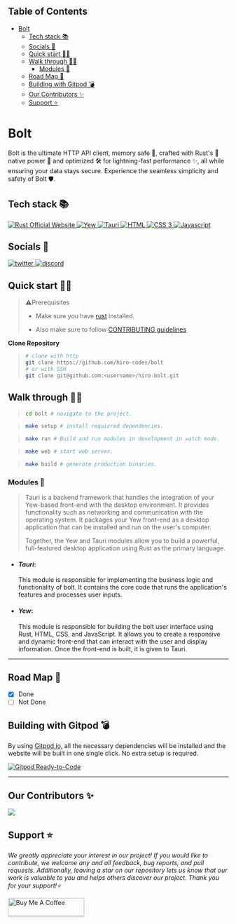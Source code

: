 ## Table of Contents

- [Bolt](#bolt)
  - [Tech stack 📚](#tech-stack-)
  - [Socials 📱](#socials-)
  - [Quick start 👩‍💻](#quick-start-)
  - [Walk through 🚶🏻](#walk-through-)
    - [Modules 🧩](#modules-)
  - [Road Map 🚧](#road-map-)
  - [Building with Gitpod 💣](#building-with-gitpod-)
  - [Our Contributors ✨](#our-contributors-)
  - [Support ⭐](#support-)

# Bolt

<!-- Native light ✨, optimized 🛠 and memory safe 🔐 http api client written in rust. -->

Bolt is the ultimate HTTP API client, memory safe 🔐, crafted with Rust's 🦀  native power 💪 and optimized 🛠 for lightning-fast performance ✨, all while ensuring your data stays secure. Experience the seamless simplicity and safety of Bolt 🛡.

## Tech stack 📚

<p>
<!-- rust stack -->
  <a href="http://rust-lang.org">
    <img src="https://img.shields.io/badge/rust-7c3aed?style=for-the-badge&logo=rust&logoColor=white" alt="Rust Official Website"/>
  </a>
  <!-- end of rust stack -->

  <!-- yew stack -->
  <a href="https://yew.rs">
    <img src="https://img.shields.io/badge/yew-7c3aed?style=for-the-badge&logo=yew&logoColor=white" alt="Yew"/>
  </a>
  <!-- end of Yew stack -->

  <!-- Tauri stack -->
  <a href="https://tauri.app">
    <img src="https://img.shields.io/badge/Tauri-7c3aed?style=for-the-badge&logo=tauri&logoColor=white" alt="Tauri"/>
  </a>
  <!-- end of tauri stack -->

  <!-- html 5 stack -->
   <a href="https://developer.mozilla.org/en-US/docs/Web/HTML">
    <img src="https://img.shields.io/badge/html-7c3aed?style=for-the-badge&logo=html5&logoColor=white" alt="HTML"/>
  <!-- End of html stack -->

  <!-- css 3 stack -->
   <a href="https://developer.mozilla.org/en-US/docs/Web/HTML">
    <img src="https://img.shields.io/badge/CSS-7c3aed?style=for-the-badge&logo=css3&logoColor=white" alt="CSS 3"/>
  <!-- End of css 3 stack -->

  <!-- Javascript stack -->
   <a href="https://developer.mozilla.org/en-US/docs/Web/JavaScript">
    <img src="https://img.shields.io/badge/javascript-7c3aed?style=for-the-badge&logo=javascript&logoColor=white" alt="Javascript"/>
  </a>
  <!-- end of javascript -->
</p>

## Socials 📱

<a href="http://twitter.com/hiro_codes" target="blank">
<img src="https://cdn-icons-png.flaticon.com/32/733/733579.png" alt="twitter">
</a>
<a href="https://discord.gg/bujCS6srrV" target="blank">
<img src="https://cdn-icons-png.flaticon.com/32/5968/5968756.png" alt="discord">
</a>

## Quick start 👩‍💻

> ⚠️Prerequisites
> 
> * Make sure you have [rust](https://www.rust-lang.org/tools/install) installed.
> 
> * Also make sure to follow [CONTRIBUTING guidelines](https://github.com/hiro-codes/bolt/blob/master/CONTRIBUTING.md)

**Clone Repository**
> ``` bash
> # clone with http
> git clone https://github.com/hiro-codes/bolt
> # or with SSH
> git clone git@github.com:<username>/hiro-bolt.git
> ```

## Walk through 🚶🏻

> ``` bash
> cd bolt # navigate to the project.
> ```

> ``` bash
> make setup # install requizred dependencies.
> ```

> ``` bash
> make run # Build and run modules in development in watch mode.
> ```

> ``` bash
> make web # start web server.
> ```

> ``` bash
> make build # generate production binaries.
> ```


### Modules 🧩

> Tauri is a backend framework that handles the integration of your Yew-based front-end with the desktop environment. It provides functionality such as networking and communication with the operating system. It packages your Yew front-end as a desktop application that can be installed and run on the user's computer.
>
> Together, the Yew and Tauri modules allow you to build a powerful, full-featured desktop application using Rust as the primary language.
* #### ***Tauri***:
    This module is responsible for implementing the business logic and functionality of bolt. It contains the core code that runs the application's features and processes user inputs.

* #### ***Yew***:
    This module is responsible for building the bolt user interface using Rust, HTML, CSS, and JavaScript. It allows you to create a responsive and dynamic front-end that can interact with the user and display information. Once the front-end is built, it is given to Tauri.

---

## Road Map 🚧
 * [x] Done
 * [ ] Not Done

<a name="building-with-gitpod"></a>
## Building with Gitpod 💣

By using [Gitpod.io](https://www.gitpod.io), all the necessary dependencies will be installed
and the website will be built in one single click. No extra setup is required.

[![Gitpod Ready-to-Code](https://gitpod.io/button/open-in-gitpod.svg)](https://gitpod.io/#https://github.com/hiro-codes/bolt)

---

## Our Contributors ✨

<a href="https://github.com/hiro-codes/bolt/graphs/contributors">
  <img src="https://contrib.rocks/image?repo=hiro-codes/bolt" />
</a>

<!-- ## License 📝 -->

## Support ⭐

_We greatly appreciate your interest in our project! If you would like to contribute, we welcome any and all feedback, bug reports, and pull requests. Additionally, leaving a star on our repository lets us know that our work is valuable to you and helps others discover our project. Thank you for your support!⭐_

<a href="https://www.buymeacoffee.com/0xhiro" target="_blank"><img src="https://www.buymeacoffee.com/assets/img/custom_images/orange_img.png" alt="Buy Me A Coffee" style="height: 41px !important;width: 174px !important;box-shadow: 0px 3px 2px 0px rgba(190, 190, 190, 0.5) !important;-webkit-box-shadow: 0px 3px 2px 0px rgba(190, 190, 190, 0.5) !important;" ></a>